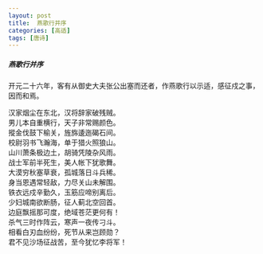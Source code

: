 ```yaml
---
layout: post
title:  燕歌行并序
categories: [高适]
tags: [唐诗]
---
```


##### 燕歌行并序

开元二十六年，客有从御史大夫张公出塞而还者，作燕歌行以示适，感征戍之事，	
因而和焉。	
	
汉家烟尘在东北，汉将辞家破残贼。	<br>
男儿本自重横行，天子非常赐颜色。	<br>
摐金伐鼓下榆关，旌旆逶迤碣石间。	<br>
校尉羽书飞瀚海，单于猎火照狼山。	<br>
山川萧条极边土，胡骑凭陵杂风雨。	<br>
战士军前半死生，美人帐下犹歌舞。	<br>
大漠穷秋塞草衰，孤城落日斗兵稀。	<br>
身当恩遇常轻敌，力尽关山未解围。	<br>
铁衣远戍辛勤久，玉筋应啼别离后。	<br>
少妇城南欲断肠，征人蓟北空回首。	<br>
边庭飘摇那可度，绝域苍茫更何有！	<br>
杀气三时作阵云，寒声一夜传刁斗。	<br>
相看白刃血纷纷，死节从来岂顾勋？	<br>
君不见沙场征战苦，至今犹忆李将军！	<br>




































